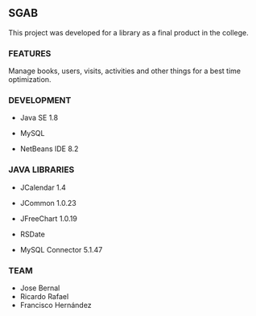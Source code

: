 ## SGAB

This project was developed for a library as a final product in the college.

### 	FEATURES

Manage books, users, visits, activities and other things for a best time optimization.

### 	DEVELOPMENT

- Java SE 1.8

- MySQL

- NetBeans IDE 8.2

### JAVA LIBRARIES

- JCalendar 1.4

- JCommon 1.0.23

- JFreeChart 1.0.19

- RSDate

- MySQL Connector 5.1.47

### TEAM

- Jose Bernal
- Ricardo Rafael
- Francisco Hernández
